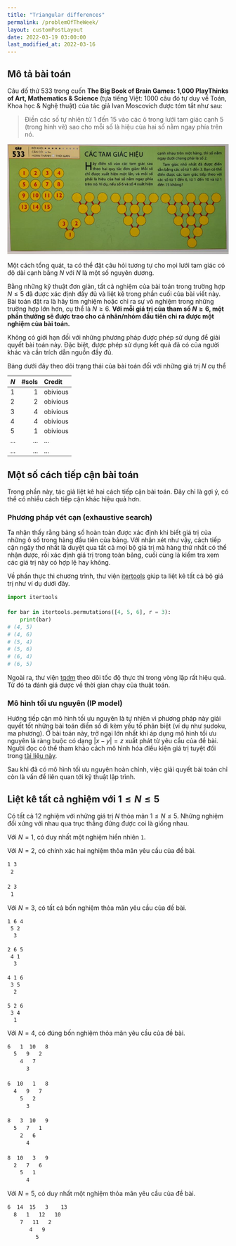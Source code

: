```yaml
---
title: "Triangular differences"
permalink: /problemOfTheWeek/
layout: customPostLayout
date: 2022-03-19 03:00:00
last_modified_at: 2022-03-16
---
```


## Mô tả bài toán

Câu đố thứ 533 trong cuốn **The Big Book of Brain Games: 1,000 PlayThinks of Art, Mathematics & Science** (tựa tiếng Việt: 1000 câu đó tự duy về Toán, Khoa học & Nghệ thuật) của tác giả Ivan Moscovich được tóm tắt như sau:

> Điền các số tự nhiên từ 1 đến 15 vào các ô trong lưới tam giác cạnh 5 (trong hình vẽ) sao cho mỗi số là hiệu của hai số nằm ngay phía trên nó.

![Câu đố Các tam giác hiệu](/assets/images/triangularDifference.jpg)

Một cách tổng quát, ta có thể đặt câu hỏi tương tự cho mọi lưới tam giác có độ dài cạnh bằng $N$ với $N$ là một số nguyên dương.

Bằng những kỹ thuật đơn giản, tất cả nghiệm của bài toán trong trường hợp $N \le 5$ đã được xác định đầy đủ và liệt kê trong phần cuối của bài viết này. Bài toán đặt ra là hãy tìm nghiệm hoặc chỉ ra sự vô nghiệm trong những trường hợp lớn hơn, cụ thể là $N\ge 6$. **Với mỗi giá trị của tham số $N \ge 6$, một phần thưởng sẽ được trao cho cá nhân/nhóm đầu tiên chỉ ra được một nghiệm của bài toán.**

Không có giới hạn đối với những phương pháp được phép sử dụng để giải quyết bài toán này. Đặc biệt, được phép sử dụng kết quả đã có của người khác và cần trích dẫn nguồn đầy đủ.

Bảng dưới đây theo dõi trạng thái của bài toán đối với những giá trị $N$ cụ thể

| $N$ | #sols | Credit   |
|:----|------:|:---------|
| 1   |     1 | obivious |
| 2   |     2 | obivious |
| 3   |     4 | obivious |
| 4   |     4 | obivious |
| 5   |     1 | obivious |
| ... |   ... | ...      |
| ... |   ... | ...      |


## Một số cách tiếp cận bài toán

Trong phần này, tác giả liệt kê hai cách tiếp cận bài toán. Đây chỉ là gợi ý, có thể có nhiều cách tiếp cận khác hiệu quả hơn.

### Phương pháp vét cạn (exhaustive search)

Ta nhận thấy rằng bảng số hoàn toàn được xác định khi biết giá trị của những ô số trong hàng đầu tiên của bảng. Với nhận xét như vậy, cách tiếp cận ngây thơ nhất là duyệt qua tất cả mọi bộ giá trị mà hàng thứ nhất có thể nhận được, rồi xác định giá trị trong toàn bảng, cuối cùng là kiểm tra xem các giá trị này có hợp lệ hay không.

Về phần thực thi chương trình, thư viện [itertools](https://docs.python.org/3/library/itertools.html) giúp ta liệt kê tất cả bộ giá trị như ví dụ dưới đây.
```py
import itertools

for bar in itertools.permutations([4, 5, 6], r = 3):
    print(bar)
# (4, 5)
# (4, 6)
# (5, 4)
# (5, 6)
# (6, 4)
# (6, 5)
```

Ngoài ra, thư viện [tqdm](https://github.com/tqdm/tqdm) theo dõi tốc độ thực thi trong vòng lặp rất hiệu quả. Từ đó ta đánh giá được về thời gian chạy của thuật toán.

### Mô hình tối ưu nguyên (IP model)

Hướng tiếp cận mô hình tối ưu nguyên là tự nhiên vì phương pháp này giải quyết tốt những bài toán điền số đi kèm yếu tố phân biệt (ví dụ như sudoku, ma phương). Ở bài toán này, trở ngại lớn nhất khi áp dụng mô hình tối ưu nguyên là ràng buộc có dạng $|x-y|=z$ xuất phát từ yêu cầu của đề bài. Người đọc có thể tham khảo cách mô hình hóa điều kiện giá trị tuyệt đối trong [tài liệu này](https://github.com/thanhtung1005/Optimization-Homework/blob/main/Modeling_Constraint.pdf).

Sau khi đã có mô hình tối ưu nguyên hoàn chỉnh, việc giải quyết bài toán chỉ còn là vấn đề liên quan tới kỹ thuật lập trình.

## Liệt kê tất cả nghiệm với $1\le N\le 5$

Có tất cả 12 nghiệm với những giá trị $N$ thỏa mãn $1\le N \le 5$. Những nghiệm đối xứng với nhau qua trục thẳng đứng được coi là giống nhau.

Với $N = 1$, có duy nhất một nghiệm hiển nhiên `1`.

Với $N = 2$, có chính xác hai nghiệm thỏa mãn yêu cầu của đề bài.

```txt
1 3
 2

2 3
 1
```

Với $N = 3$, có tất cả bốn nghiệm thỏa mãn yêu cầu của đề bài.
```
1 6 4
 5 2
  3

2 6 5
 4 1
  3

4 1 6
 3 5
  2

5 2 6
 3 4
  1
```

Với $N = 4$, có đúng bốn nghiệm thỏa mãn yêu cầu của đề bài.
```txt
6   1  10   8
  5   9   2
    4   7
      3

6  10   1   8
  4   9   7
    5   2
      3

8   3  10   9
  5   7   1
    2   6
      4

8  10   3   9
  2   7   6
    5   1
      4
```

Với $N = 5$, có duy nhất một nghiệm thỏa mãn yêu cầu của đề bài.
```txt
6  14  15   3    13
  8   1   12   10
    7   11   2
       4   9
         5
```
